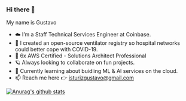 ### Hi there 👋

My name is Gustavo

- ☁️ I’m a Staff Technical Services Engineer at Coinbase.
- 🔭 I created an open-source ventilator registry so hospital networks could better cope with COVID-19.
- 🏅 6x AWS Certified - Solutions Architect Professional
- 🪐 Always looking to collaborate on fun projects.
- 🤖 Currently learning about buidling ML & AI services on the cloud.
- 📫 Reach me here 👉 isturizgustavo@gmail.com

[![Anurag's github stats](https://github-readme-stats.vercel.app/api?username=gisturiz)](https://github.com/anuraghazra/github-readme-stats)

